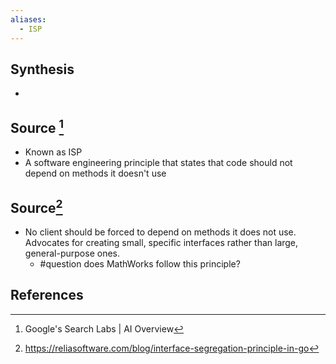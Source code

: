 ```yaml
---
aliases:
  - ISP
---
```

## Synthesis
- 
## Source [^1]
- Known as ISP
- A software engineering principle that states that code should not depend on methods it doesn't use

## Source[^2]
- No client should be forced to depend on methods it does not use. Advocates for creating small, specific interfaces rather than large, general-purpose ones.
	- #question does MathWorks follow this principle?
## References

[^1]: Google's Search Labs | AI Overview
[^2]: https://reliasoftware.com/blog/interface-segregation-principle-in-go